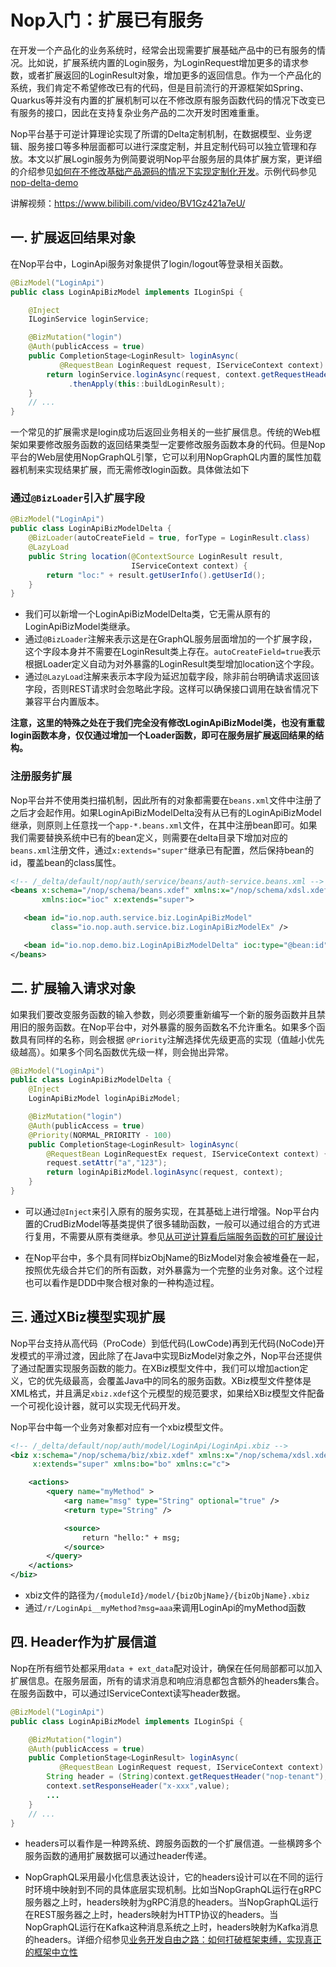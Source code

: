 # Nop入门：扩展已有服务

在开发一个产品化的业务系统时，经常会出现需要扩展基础产品中的已有服务的情况。比如说，扩展系统内置的Login服务，为LoginRequest增加更多的请求参数，或者扩展返回的LoginResult对象，增加更多的返回信息。作为一个产品化的系统，我们肯定不希望修改已有的代码，但是目前流行的开源框架如Spring、Quarkus等并没有内置的扩展机制可以在不修改原有服务函数代码的情况下改变已有服务的接口，因此在支持复杂业务产品的二次开发时困难重重。

Nop平台基于可逆计算理论实现了所谓的Delta定制机制，在数据模型、业务逻辑、服务接口等多种层面都可以进行深度定制，并且定制代码可以独立管理和存放。本文以扩展Login服务为例简要说明Nop平台服务层的具体扩展方案，更详细的介绍参见[如何在不修改基础产品源码的情况下实现定制化开发](https://zhuanlan.zhihu.com/p/628770810)。示例代码参见[nop-delta-demo](https://gitee.com/canonical-entropy/nop-entropy/tree/master/nop-demo/nop-delta-demo)

讲解视频：https://www.bilibili.com/video/BV1Gz421a7eU/

## 一. 扩展返回结果对象

在Nop平台中，LoginApi服务对象提供了login/logout等登录相关函数。

```java
@BizModel("LoginApi")
public class LoginApiBizModel implements ILoginSpi {

    @Inject
    ILoginService loginService;

    @BizMutation("login")
    @Auth(publicAccess = true)
    public CompletionStage<LoginResult> loginAsync(
           @RequestBean LoginRequest request, IServiceContext context) {
        return loginService.loginAsync(request, context.getRequestHeaders())
             .thenApply(this::buildLoginResult);
    }
    // ...
}    
```

一个常见的扩展需求是login成功后返回业务相关的一些扩展信息。传统的Web框架如果要修改服务函数的返回结果类型一定要修改服务函数本身的代码。但是Nop平台的Web层使用NopGraphQL引擎，它可以利用NopGraphQL内置的属性加载器机制来实现结果扩展，而无需修改login函数。具体做法如下

### 通过`@BizLoader`引入扩展字段

```java
@BizModel("LoginApi")
public class LoginApiBizModelDelta {
    @BizLoader(autoCreateField = true, forType = LoginResult.class)
    @LazyLoad
    public String location(@ContextSource LoginResult result,
                           IServiceContext context) {
        return "loc:" + result.getUserInfo().getUserId();
    }
}    
```

* 我们可以新增一个LoginApiBizModelDelta类，它无需从原有的LoginApiBizModel类继承。
* 通过`@BizLoader`注解来表示这是在GraphQL服务层面增加的一个扩展字段，这个字段本身并不需要在LoginResult类上存在。`autoCreateField=true`表示根据Loader定义自动为对外暴露的LoginResult类型增加location这个字段。
* 通过`@LazyLoad`注解来表示本字段为延迟加载字段，除非前台明确请求返回该字段，否则REST请求时会忽略此字段。这样可以确保接口调用在缺省情况下兼容平台内置版本。

**注意，这里的特殊之处在于我们完全没有修改LoginApiBizModel类，也没有重载login函数本身，仅仅通过增加一个Loader函数，即可在服务层扩展返回结果的结构。**

### 注册服务扩展

Nop平台并不使用类扫描机制，因此所有的对象都需要在`beans.xml`文件中注册了之后才会起作用。如果LoginApiBizModelDelta没有从已有的LoginApiBizModel继承，则原则上任意找一个`app-*.beans.xml`文件，在其中注册bean即可。如果我们需要替换系统中已有的bean定义，则需要在delta目录下增加对应的`beans.xml`注册文件，通过`x:extends="super"`继承已有配置，然后保持bean的id，覆盖bean的class属性。

```xml
<!-- /_delta/default/nop/auth/service/beans/auth-service.beans.xml -->
<beans x:schema="/nop/schema/beans.xdef" xmlns:x="/nop/schema/xdsl.xdef"
       xmlns:ioc="ioc" x:extends="super">

   <bean id="io.nop.auth.service.biz.LoginApiBizModel" 
         class="io.nop.auth.service.biz.LoginApiBizModelEx" />

   <bean id="io.nop.demo.biz.LoginApiBizModelDelta" ioc:type="@bean:id" />
</beans>
```

## 二. 扩展输入请求对象

如果我们要改变服务函数的输入参数，则必须要重新编写一个新的服务函数并且禁用旧的服务函数。在Nop平台中，对外暴露的服务函数名不允许重名。如果多个函数具有同样的名称，则会根据 `@Priority`注解选择优先级更高的实现（值越小优先级越高）。如果多个同名函数优先级一样，则会抛出异常。

```java
@BizModel("LoginApi")
public class LoginApiBizModelDelta {
    @Inject
    LoginApiBizModel loginApiBizModel;

    @BizMutation("login")
    @Auth(publicAccess = true)
    @Priority(NORMAL_PRIORITY - 100)
    public CompletionStage<LoginResult> loginAsync(
        @RequestBean LoginRequestEx request, IServiceContext context) {
        request.setAttr("a","123");
        return loginApiBizModel.loginAsync(request, context);
    }
}
```

* 可以通过`@Inject`来引入原有的服务实现，在其基础上进行增强。Nop平台内置的CrudBizModel等基类提供了很多辅助函数，一般可以通过组合的方式进行复用，不需要从原有类继承。参见[从可逆计算看后端服务函数的可扩展设计](https://zhuanlan.zhihu.com/p/696846283)

* 在Nop平台中，多个具有同样bizObjName的BizModel对象会被堆叠在一起，按照优先级合并它们的所有函数，对外暴露为一个完整的业务对象。这个过程也可以看作是DDD中聚合根对象的一种构造过程。

## 三. 通过XBiz模型实现扩展

Nop平台支持从高代码（ProCode）到低代码(LowCode)再到无代码(NoCode)开发模式的平滑过渡，因此除了在Java中实现BizModel对象之外，Nop平台还提供了通过配置实现服务函数的能力。在XBiz模型文件中，我们可以增加action定义，它的优先级最高，会覆盖Java中的同名的服务函数。XBiz模型文件整体是XML格式，并且满足`xbiz.xdef`这个元模型的规范要求，如果给XBiz模型文件配备一个可视化设计器，就可以实现无代码开发。

Nop平台中每一个业务对象都对应有一个xbiz模型文件。

```xml
<!-- /_delta/default/nop/auth/model/LoginApi/LoginApi.xbiz -->
<biz x:schema="/nop/schema/biz/xbiz.xdef" xmlns:x="/nop/schema/xdsl.xdef"
     x:extends="super" xmlns:bo="bo" xmlns:c="c">

    <actions>
        <query name="myMethod" >
            <arg name="msg" type="String" optional="true" />
            <return type="String" />

            <source>
                return "hello:" + msg;
            </source>
        </query>
    </actions>
</biz>
```

* xbiz文件的路径为`/{moduleId}/model/{bizObjName}/{bizObjName}.xbiz`
* 通过`/r/LoginApi__myMethod?msg=aaa`来调用LoginApi的myMethod函数

## 四. Header作为扩展信道

Nop在所有细节处都采用`data + ext_data`配对设计，确保在任何局部都可以加入扩展信息。在服务层面，所有的请求消息和响应消息都包含额外的headers集合。在服务函数中，可以通过IServiceContext读写header数据。

```java
@BizModel("LoginApi")
public class LoginApiBizModel implements ILoginSpi {

    @BizMutation("login")
    @Auth(publicAccess = true)
    public CompletionStage<LoginResult> loginAsync(
           @RequestBean LoginRequest request, IServiceContext context) {
        String header = (String)context.getRequestHeader("nop-tenant");
        context.setResponseHeader("x-xxx",value);
        ...
    }
    // ...
}    
```

* headers可以看作是一种跨系统、跨服务函数的一个扩展信道。一些横跨多个服务函数的通用扩展数据可以通过header传递。

* NopGraphQL采用最小化信息表达设计，它的headers设计可以在不同的运行时环境中映射到不同的具体底层实现机制。比如当NopGraphQL运行在gRPC服务器之上时，headers映射为gRPC消息的headers。当NopGraphQL运行在REST服务器之上时，headers映射为HTTP协议的headers。当NopGraphQL运行在Kafka这种消息系统之上时，headers映射为Kafka消息的headers。详细介绍参见[业务开发自由之路：如何打破框架束缚，实现真正的框架中立性](https://zhuanlan.zhihu.com/p/682910525)
